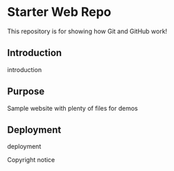 # Starter Web Repo

This repository is for showing how Git and GitHub work!

## Introduction
introduction

## Purpose

Sample website with plenty of files for demos

## Deployment

deployment


Copyright notice